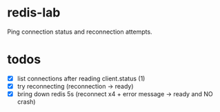 # redis-lab
Ping connection status and reconnection attempts.

# todos
- [x] list connections after reading client.status (1)
- [x] try reconnecting (reconnection -> ready)
- [x] bring down redis 5s (reconnect x4 + error message -> ready and NO crash)
